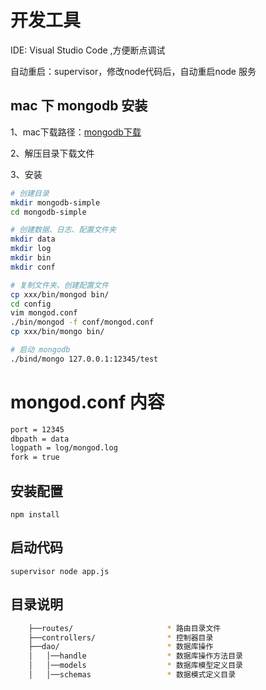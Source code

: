 # 开发工具
IDE: Visual Studio Code ,方便断点调试

自动重启：supervisor，修改node代码后，自动重启node 服务

## mac 下 mongodb 安装
1、mac下载路径：[mongodb下载](https://www.mongodb.com/dr/fastdl.mongodb.org/osx/mongodb-osx-ssl-x86_64-3.6.3.tgz/download)

2、解压目录下载文件

3、安装
```bash
# 创建目录
mkdir mongodb-simple
cd mongodb-simple

# 创建数据、日志、配置文件夹
mkdir data
mkdir log
mkdir bin
mkdir conf

# 复制文件夹、创建配置文件
cp xxx/bin/mongod bin/
cd config
vim mongod.conf
./bin/mongod -f conf/mongod.conf
cp xxx/bin/mongo bin/

# 启动 mongodb
./bind/mongo 127.0.0.1:12345/test
```


# mongod.conf 内容
```bash
port = 12345
dbpath = data
logpath = log/mongod.log
fork = true
```


## 安装配置
`npm install`

## 启动代码
`supervisor node app.js`

## 目录说明

```bash
    ├──routes/                     * 路由目录文件
    ├──controllers/                * 控制器目录
    ├──dao/                        * 数据库操作
    │   │──handle                  * 数据库操作方法目录
    │   │──models                  * 数据库模型定义目录
    │   │──schemas                 * 数据模式定义目录
```


